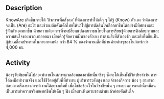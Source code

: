 ﻿## Description

KnowAre เกิดขึ้นภายใต้ ‘กิจการเพื่อสังคม’ ที่ต้องการทำให้เด็ก ๆ ได้รู้ (Know) ตัวเอง ว่าต้องการจะเป็น (Are) อะไร และช่วยผลักดันเด็กไทยให้นำไปสู่การตัดสินใจเลือกอาชีพได้อย่างมีทิศทางและรู้จักตัวเองมากขึ้น ด้วยความต้องการที่จะเปลี่ยนแปลงเยาวชนไทยในการเรียนรู้ด้วยการดึงศักยภาพและความสนใจของพวกเขาออกมา เมื่อเด็กรู้จักความฝันของตัวเอง ทำตามสิ่งที่ตัวเองรัก และเติบโตขึ้นเป็นผู้ขับเคลื่อนประเทศในภายภาคหน้า กว่า 84 % ของจำนวนเด็กที่ผ่านค่ายต่างๆของโนว์อาร์กว่า 4,000 คน

## Activity

น้องๆวัยมัธยมได้ไปลองทำงานในสภาพแวดล้อมของอาชีพนั้นจริงๆ ซึ่งจะได้เห็นทั้งชีวิตประจำวัน การได้ลงมือทำงานจริง และใช้ชีวิตอยู่กับพี่ที่ทำงาน ผู้บริหารระดับสูง และเจ้าของกิจการ น้อง ๆ สามารถสอบถามเรื่องราวการทำงานได้อย่างเต็มที่ เพื่อไขข้อข้องใจในวิชาชีพนั้น ๆ กระบวนการเหล่านี้เหมือนเป็นการเล่าความจริงของอาชีพให้เด็ก ๆ ฟัง เมื่อเขาเห็นครบรอบด้านแล้วค่อยตัดสินใจ
